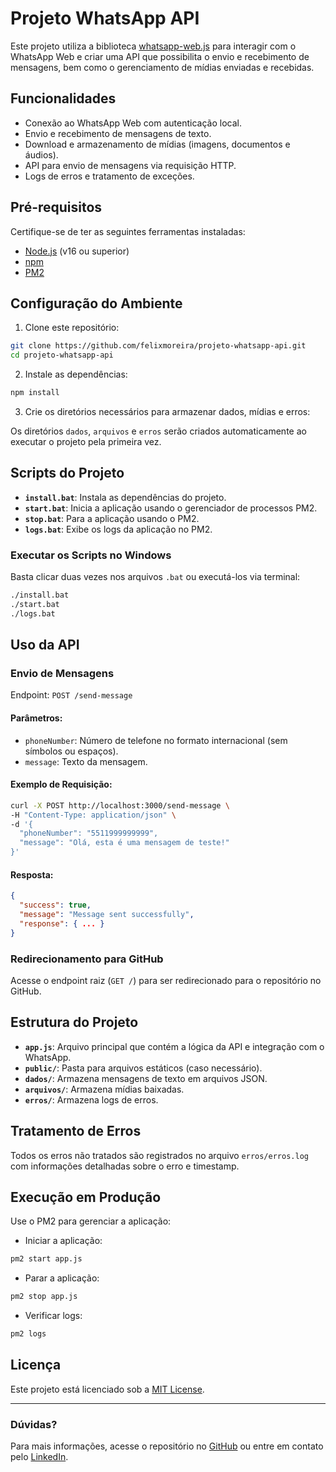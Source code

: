 # Projeto WhatsApp API

Este projeto utiliza a biblioteca [whatsapp-web.js](https://github.com/pedroslopez/whatsapp-web.js) para interagir com o WhatsApp Web e criar uma API que possibilita o envio e recebimento de mensagens, bem como o gerenciamento de mídias enviadas e recebidas.

## Funcionalidades

- Conexão ao WhatsApp Web com autenticação local.
- Envio e recebimento de mensagens de texto.
- Download e armazenamento de mídias (imagens, documentos e áudios).
- API para envio de mensagens via requisição HTTP.
- Logs de erros e tratamento de exceções.

## Pré-requisitos

Certifique-se de ter as seguintes ferramentas instaladas:

- [Node.js](https://nodejs.org/) (v16 ou superior)
- [npm](https://www.npmjs.com/)
- [PM2](https://pm2.keymetrics.io/)

## Configuração do Ambiente

1. Clone este repositório:

```bash
git clone https://github.com/felixmoreira/projeto-whatsapp-api.git
cd projeto-whatsapp-api
```

2. Instale as dependências:

```bash
npm install
```

3. Crie os diretórios necessários para armazenar dados, mídias e erros:

Os diretórios `dados`, `arquivos` e `erros` serão criados automaticamente ao executar o projeto pela primeira vez.

## Scripts do Projeto

- **`install.bat`**: Instala as dependências do projeto.
- **`start.bat`**: Inicia a aplicação usando o gerenciador de processos PM2.
- **`stop.bat`**: Para a aplicação usando o PM2.
- **`logs.bat`**: Exibe os logs da aplicação no PM2.

### Executar os Scripts no Windows

Basta clicar duas vezes nos arquivos `.bat` ou executá-los via terminal:

```bash
./install.bat
./start.bat
./logs.bat
```

## Uso da API

### Envio de Mensagens

Endpoint: `POST /send-message`

#### Parâmetros:

- `phoneNumber`: Número de telefone no formato internacional (sem símbolos ou espaços).
- `message`: Texto da mensagem.

#### Exemplo de Requisição:

```bash
curl -X POST http://localhost:3000/send-message \
-H "Content-Type: application/json" \
-d '{
  "phoneNumber": "5511999999999",
  "message": "Olá, esta é uma mensagem de teste!"
}'
```

#### Resposta:

```json
{
  "success": true,
  "message": "Message sent successfully",
  "response": { ... }
}
```

### Redirecionamento para GitHub

Acesse o endpoint raiz (`GET /`) para ser redirecionado para o repositório no GitHub.

## Estrutura do Projeto

- **`app.js`**: Arquivo principal que contém a lógica da API e integração com o WhatsApp.
- **`public/`**: Pasta para arquivos estáticos (caso necessário).
- **`dados/`**: Armazena mensagens de texto em arquivos JSON.
- **`arquivos/`**: Armazena mídias baixadas.
- **`erros/`**: Armazena logs de erros.

## Tratamento de Erros

Todos os erros não tratados são registrados no arquivo `erros/erros.log` com informações detalhadas sobre o erro e timestamp.

## Execução em Produção

Use o PM2 para gerenciar a aplicação:

- Iniciar a aplicação:

```bash
pm2 start app.js
```

- Parar a aplicação:

```bash
pm2 stop app.js
```

- Verificar logs:

```bash
pm2 logs
```

## Licença

Este projeto está licenciado sob a [MIT License](LICENSE).

---

### Dúvidas?

Para mais informações, acesse o repositório no [GitHub](https://github.com/felixmoreira/projeto-whatsapp-api) ou entre em contato pelo [LinkedIn](https://www.linkedin.com/in/felixms).

